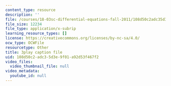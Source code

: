 ```yaml
---
content_type: resource
description: ''
file: /courses/18-03sc-differential-equations-fall-2011/108d50c2adc35d3e9f01a92d53f467f2_elMskF8Uzmg.vtt
file_size: 12234
file_type: application/x-subrip
learning_resource_types: []
license: https://creativecommons.org/licenses/by-nc-sa/4.0/
ocw_type: OCWFile
resourcetype: Other
title: 3play caption file
uid: 108d50c2-adc3-5d3e-9f01-a92d53f467f2
video_files:
  video_thumbnail_file: null
video_metadata:
  youtube_id: null
---
```

